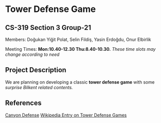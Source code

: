 # Tower Defense Game
## CS-319 Section 3 Group-21

Members:  Doğukan Yiğit Polat, Selin Fildiş, Yasin Erdoğdu, Onur Elbirlik

Meeting Times: **Mon:10.40-12.30 Thu:8.40-10.30.** *These time slots may change according to need*

## Project Description
We are planning on developing a classic **tower defense game** with some *surprise Bilkent related contents.*


## References
[Canyon Defense](http://miniclip.com/games/canyon-defense/tr/#t-c-f-C)
[Wikipedia Entry on Tower Defense Games](https://en.wikipedia.org/wiki/Tower_defense)
